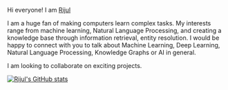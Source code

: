 Hi everyone! I am [Rijul](https://rijulvohra.github.io/rijulvohra/)

I am a huge fan of making computers learn complex tasks. My interests range from machine learning, Natural Language Processing, and creating a knowledge base through information retrieval, entity resolution.
I would be happy to connect with you to talk about Machine Learning, Deep Learning, Natural Language Processing, Knowledge Graphs or AI in general.

I am looking to collaborate on exciting projects. 

[![Rijul's GitHub stats](https://github-readme-stats.vercel.app/api?username=rijulvohra&count_private=true&show_icons=true&theme=radical&include_all_commits=true)](https://github.com/anuraghazra/github-readme-stats)
